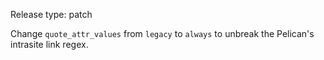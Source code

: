 Release type: patch

Change `quote_attr_values` from `legacy` to `always` to unbreak the Pelican's intrasite link regex.
